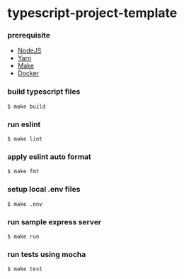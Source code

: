 # typescript-project-template

### prerequisite
- [NodeJS](https://nodejs.org/en/download/)
- [Yarn](https://classic.yarnpkg.com/lang/en/docs/install/#mac-stable)
- [Make](https://www.gnu.org/software/make/)
- [Docker](https://docs.docker.com/engine/install/)

### build typescript files
    $ make build

### run eslint
    $ make lint

### apply eslint auto format
    $ make fmt

### setup local .env files
    $ make .env

### run sample express server
    $ make run

### run tests using mocha
    $ make test
